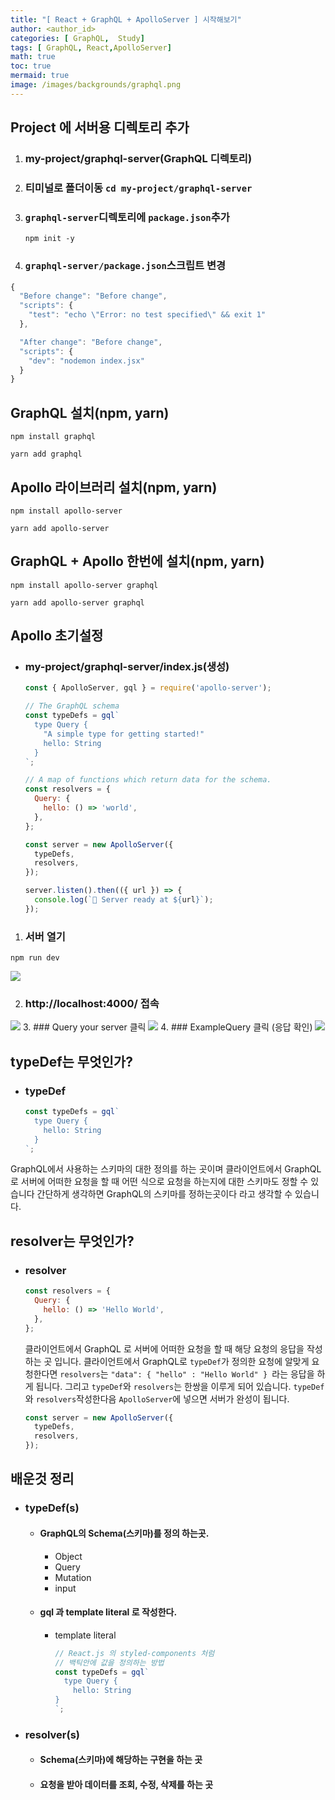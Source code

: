 ```yaml
---
title: "[ React + GraphQL + ApolloServer ] 시작해보기"
author: <author_id>
categories: [ GraphQL,  Study]
tags: [ GraphQL, React,ApolloServer]
math: true
toc: true
mermaid: true
image: /images/backgrounds/graphql.png
---
```


## Project 에 서버용 디렉토리 추가
1. ### my-project/graphql-server(GraphQL 디렉토리)
2.  ### 티미널로 폴더이동 `cd my-project/graphql-server`
3. ### `graphql-server`디렉토리에 `package.json`추가
    ```
    npm init -y
    ```
4. ### `graphql-server/package.json`스크립트 변경
  ```javascript
  {
    "Before change": "Before change",
    "scripts": {
      "test": "echo \"Error: no test specified\" && exit 1"
    },

    "After change": "Before change",
    "scripts": {
      "dev": "nodemon index.jsx"
    }
  }
  ```


## GraphQL 설치(npm, yarn)
```shell
npm install graphql

yarn add graphql
```
## Apollo 라이브러리 설치(npm, yarn)
```shell
npm install apollo-server

yarn add apollo-server
```
## GraphQL + Apollo 한번에 설치(npm, yarn)
```shell
npm install apollo-server graphql

yarn add apollo-server graphql
```

## Apollo 초기설정
+ ### my-project/graphql-server/index.js(생성)
  ```javascript
  const { ApolloServer, gql } = require('apollo-server');
  
  // The GraphQL schema
  const typeDefs = gql`
    type Query {
      "A simple type for getting started!"
      hello: String
    }
  `;
  
  // A map of functions which return data for the schema.
  const resolvers = {
    Query: {
      hello: () => 'world',
    },
  };
  
  const server = new ApolloServer({
    typeDefs,
    resolvers,
  });
  
  server.listen().then(({ url }) => {
    console.log(`🚀 Server ready at ${url}`);
  });
  ```

1. ### 서버 열기
```shell
npm run dev
```
![](https://velog.velcdn.com/images/dltmdwls15/post/db7a82de-d469-42a7-92cb-ac4b5ce7f116/image.png)

2. ### http://localhost:4000/ 접속
![](https://velog.velcdn.com/images/dltmdwls15/post/b0f31058-b5a7-4c52-8461-61f2c9c77a90/image.png)
3. ### Query your server 클릭
![](https://velog.velcdn.com/images/dltmdwls15/post/2090ee3e-63dc-47fa-97ce-dafe68aee8d2/image.png)
4. ### ExampleQuery 클릭 (응답 확인)
![](https://velog.velcdn.com/images/dltmdwls15/post/e206784c-be3a-4969-9a0c-194b6fd1dd9c/image.png)



## typeDef는 무엇인가?
+ ### typeDef
  ```javascript
  const typeDefs = gql`
    type Query {
      hello: String
    }
  `;
  ```
GraphQL에서 사용하는 스키마의 대한 정의를 하는 곳이며 클라이언트에서 GraphQL로
서버에 어떠한 요청을 할 때 어떤 식으로 요청을 하는지에 대한 스키마도 정할 수 있습니다
간단하게 생각하면 GraphQL의 스키마를 정하는곳이다 라고 생각할 수 있습니다.

## resolver는 무엇인가?
+ ### resolver
  ```javascript
  const resolvers = {
    Query: {
      hello: () => 'Hello World',
    },
  };
  ```
  클라이언트에서 GraphQL 로 서버에 어떠한 요청을 할 때 해당 요청의 응답을 작성하는
  곳 입니다. 클라이언트에서 GraphQL로 `typeDef`가 정의한 요청에 알맞게 요청한다면
  `resolvers`는 `"data": { "hello" : "Hello World" } `라는 응답을 하게 됩니다.
  그리고 `typeDef`와 `resolvers`는 한쌍을 이루게 되어 있습니다.
  `typeDef`와 `resolvers`작성한다음 `ApolloServer`에 넣으면 서버가 완성이 됩니다.

  ```javascript
  const server = new ApolloServer({
    typeDefs,
    resolvers,
  });
  ```

## 배운것 정리
+ ### typeDef(s)
  + #### GraphQL의 Schema(스키마)를 정의 하는곳.
    + Object
    + Query
    + Mutation
    + input
  + #### gql 과 template literal 로 작성한다.
    + template literal
      ```javascript
      // React.js 의 styled-components 처럼 
      // 백틱안에 값을 정의하는 방법
      const typeDefs = gql`
        type Query {
          hello: String
      }
      `;
      ```
+ ### resolver(s)
  + #### Schema(스키마)에 해당하는 구현을 하는 곳
  + #### 요청을 받아 데이터를 조회, 수정, 삭제를 하는 곳
